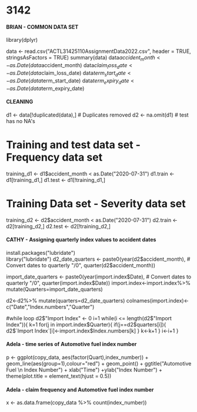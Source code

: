 # 3142

#### BRIAN - COMMON DATA SET ####
library(dplyr)

data <- read.csv("ACTL31425110AssignmentData2022.csv", header = TRUE, stringsAsFactors = TRUE)
summary(data)
data$accident_month <- as.Date(data$accident_month)
data$claim_loss_date <- as.Date(data$claim_loss_date)
data$term_start_date <- as.Date(data$term_start_date)
data$term_expiry_date <- as.Date(data$term_expiry_date)

#### CLEANING ####

d1 <- data[!duplicated(data),] # Duplicates removed
d2 <- na.omit(d1) # test has no NA's

# Training and test data set - Frequency data set
training_d1 <- d1$accident_month < as.Date("2020-07-31")
d1.train <- d1[training_d1,]
d1.test <- d1[!training_d1,]

# Training Data set - Severity data set
training_d2 <- d2$accident_month < as.Date("2020-07-31")
d2.train <- d2[training_d2,]
d2.test <- d2[!training_d2,]

#### CATHY - Assigning quarterly index values to accident dates ####
install.packages("lubridate")                        
library("lubridate")
d2_date_quarters <- paste0(year(d2$accident_month),         # Convert dates to quarterly
                             "/0",
                             quarter(d2$accident_month))

import_date_quarters <- paste0(year(import.index$Date),         # Convert dates to quarterly
                           "/0",
                           quarter(import.index$Date))
import.index<-import.index%>%
  mutate(Quarters=import_date_quarters)

d2<-d2%>%
  mutate(quarters=d2_date_quarters)
colnames(import.index)<-c("Date","Index.numbers","Quarter")

#while loop
d2$"Import Index" <- 0
i=1
while(i <= length(d2$"Import Index")){
  k=1
  for(j in import.index$Quarter){
    if(j==d2$quarters[i]){
      d2$`Import Index`[i]<-import.index$Index.numbers[k]
    }
    k<-k+1
  }
  i<-i+1
}

#### Adela - time series of Automotive fuel index number ####

p <- ggplot(copy_data, aes(factor(Quart),index_number)) +
  geom_line(aes(group=1),colour="red") + geom_point() + ggtitle("Automotive Fuel \n Index Number") +
  xlab("Time") +ylab("Index Number") +
  theme(plot.title = element_text(hjust = 0.5))
  
#### Adela - claim frequency and Automotive fuel index number ####

x <- as.data.frame(copy_data %>% count(index_number))





